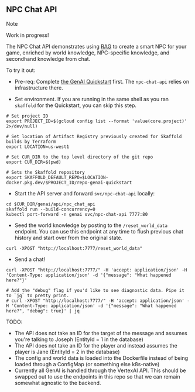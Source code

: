 ## NPC Chat API

> [!NOTE]
> Work in progress!

The NPC Chat API demonstrates using [RAG](https://www.promptingguide.ai/techniques/rag) to create a 
smart NPC for your game, enriched by world knowledge, NPC-specific knowledge, and secondhand
knowledge from chat.

To try it out:

* Pre-req: Complete [the GenAI Quickstart](../../../README.md) first. The `npc-chat-api` relies on infrastructure there.

* Set environment. If you are running in the same shell as you ran `skaffold` for the Quickstart, you can skip this step.

```
# Set project ID
export PROJECT_ID=$(gcloud config list --format 'value(core.project)' 2>/dev/null)

# Set location of Artifact Registry previously created for Skaffold builds by Terraform
export LOCATION=us-west1

# Set CUR_DIR to the top level directory of the git repo
export CUR_DIR=$(pwd)

# Sets the Skaffold repository
export SKAFFOLD_DEFAULT_REPO=$LOCATION-docker.pkg.dev/$PROJECT_ID/repo-genai-quickstart
```

* Start the API server and forward `svc/npc-chat-api` locally:

```
cd $CUR_DIR/genai/api/npc_chat_api
skaffold run --build-concurrency=0
kubectl port-forward -n genai svc/npc-chat-api 7777:80
```

* Seed the world knowledge by posting to the `/reset_world_data` endpoint. You can use this
endpoint at any time to flush previous chat history and start over from the original state.

```
curl -XPOST "http://localhost:7777/reset_world_data"
```

* Send a chat!

```
curl -XPOST "http://localhost:7777/" -H 'accept: application/json' -H 'Content-Type: application/json' -d '{"message": "What happened here?"}'

# Add the "debug" flag if you'd like to see diagnostic data. Pipe it to `jq` to pretty print.
# curl -XPOST "http://localhost:7777/" -H 'accept: application/json' -H 'Content-Type: application/json' -d '{"message": "What happened here?", "debug": true}' | jq
```

TODO:

* The API does not take an ID for the target of the message and assumes you're talking to Joseph (EntityId = 1 in the database)
* The API does not take an ID for the player and instead assumes the player is Jane (EntityId = 2 in the database)
* The config and world data is loaded into the Dockerfile instead of being loaded through a ConfigMap (or something else k8s-native)
* Currently all GenAI is handled through the VertexAI API. This should be swapped out to use the endpoints in this repo so that we can remain somewhat agnostic to the backend.
